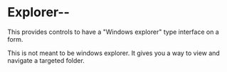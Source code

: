 # Explorer--
This provides controls to have a "Windows explorer" type interface on a form.

This is not meant to be windows explorer.  It gives you a way to view and navigate a targeted folder.
